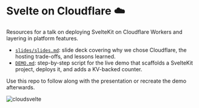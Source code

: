 # Svelte on Cloudflare ☁️

Resources for a talk on deploying SvelteKit on Cloudflare Workers and layering in platform features.

- [`slides/slides.md`](./slides/slides.md): slide deck covering why we chose Cloudflare, the hosting trade-offs, and lessons learned.
- [`DEMO.md`](./DEMO.md): step-by-step script for the live demo that scaffolds a SvelteKit project, deploys it, and adds a KV-backed counter.

Use this repo to follow along with the presentation or recreate the demo afterwards.

![cloudsvelte](https://github.com/user-attachments/assets/d68b06fb-cb5a-4431-b89e-8e553e8787de)
